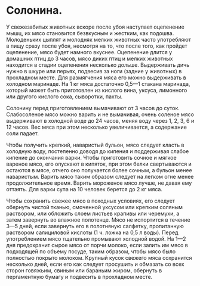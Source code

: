 # Солонина.

У свежезабитых животных вскоре после убоя наступает оцепенение мышц, их мясо становится безвкусным и жестким, как подошва. Молоденьких цыплят и молодняк мелких животных часто употребляют в пищу сразу после убоя, несмотря на то, что после того, как пройдет оцепенение, мясо будет намного вкуснее. Оцепенение длится у домашних птиц до 3 часов, мясо диких птиц и мелких животных находится в стадии оцепенения несколько дольше. Выдерживать дичь нужно в шкуре или перьях, подвесив за ноги (задние у животных) в прохладном месте. Для размягчения мяса его можно выдерживать в холодном маринаде. На 1 кг мяса достаточно 0,5—1 стакана маринада, который может быть приготовлен из кислого вина, уксуса, лимонного или другого кислого сока, сыворотки, пахты.

Солонину перед приготовлением вымачивают от 3 часов до суток. Слабосоленое мясо можно варить и не вымачивая, очень соленое мясо выдерживают в холодной воде до 24 часов, меняя воду через 1, 2, 3, 6 и 12 часов. Вес мяса при этом несколько увеличивается, а содержание соли падает.

Чтобы получить крепкий, наваристый бульон, мясо следует класть в холодную воду, постепенно доводя до кипения и поддерживая слабое кипение до окончания варки. Чтобы приготовить сочное и мягкое вареное мясо, его опускают в кипяток, при этом белки свертываются и остаются в мясе, отчего оно получается более сочным, а бульон менее наваристым. Варить мясо таким образом следует на легком огне менее продолжительное время. Варить мороженое мясо лучше, не давая ему оттаять. Для варки супа на 10 человек берется до 2 кг мяса.

Чтобы сохранить свежее мясо в походных условиях, его следует обернуть чистой тканью, смоченной уксусом или крепким соляным раствором, или обложить слоем листьев крапивы или черемухи, а затем завернуть во влажное полотенце. Мясо не испортится в течение 3—5 дней, если завернуть его в полотняную салфетку, пропитанную раствором салициловой кислоты (1 ч. ложка на 0,5 л воды). Перед употреблением мясо тщательно промывают холодной водой. На 1—2 дня предохранит сырое мясо от порчи молоко, если залить им мясо в подходящей по объему посуде, таким образом, чтобы мясо было полностью покрыто молоком. Крупный кусок свежего мяса сохранится несколько дней, если его как следует просушить и обмазать со всех сторон говяжьим, свиным или бараньим жиром, обернуть в пергаментную бумагу и подвесить в прохладном месте.
